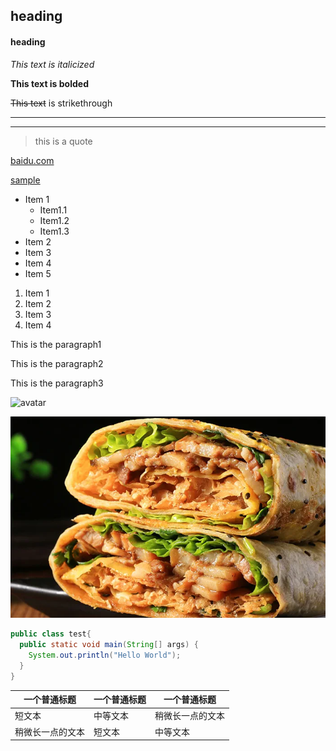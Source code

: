 <!--header2-->
## heading
<!--head4-->
#### heading

<!--italicized-->
*This text is italicized*

<!--bolded-->
__This text is bolded__

<!--strikethrough-->
~~This text~~ is strikethrough

<!--horzontal rules-->
---

---

<!--block quote-->
>this is a quote

<!--Links to web site-->
[baidu.com](https://www.baidu.com/)

<!--Links to mark pages-->
[sample](sample.md)


<!--bulleted list-->
* Item 1
    * Item1.1
    * Item1.2
    * Item1.3
* Item 2
* Item 3
* Item 4
* Item 5


1. Item 1
1. Item 2
1. Item 3
1. Item 4

<!--Inline code block-->
<p>This is the paragraph1</p>
<p>This is the paragraph2</p>
<p>This is the paragraph3</p>


<!--images located on the webside-->
![avatar](https://markdown-here.com/img/icon256.png)

<!--images in the directory-->
![avatar](./food.jpg)


<!--Github Markdown-->


<!--Code Blocks-->


```java
public class test{
  public static void main(String[] args) {
    System.out.println("Hello World");
  }
}
```


<!--Tables-->
| 一个普通标题 | 一个普通标题 | 一个普通标题 |
| ------ | ------ | ------ |
| 短文本 | 中等文本 | 稍微长一点的文本 |
| 稍微长一点的文本 | 短文本 | 中等文本 |



   
    








